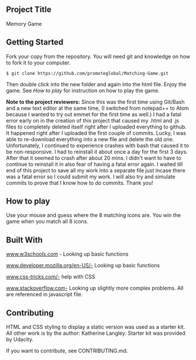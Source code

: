 ## Project Title

Memory Game

## Getting Started

Fork your copy from the repository. You will need git and knowledge on how to fork it to your computer.

`$ git clone https://github.com/promoteglobal/Matching-Game.git
`

Then double click into the new folder and again into the html file.  Enjoy the game.  See *How to play* for instruction on how to play the game.

**Note to the project reviewers:** Since this was the first time using Git/Bash and a new text editor at the same time, (I switched from notepad++ to Atom because I wanted to try out emmet for the first time as well.) I had a fatal error early on in the creation of this project that caused my .html and .js files to completely deleted itself right after I uploaded everything to github.  It happened right after I uploaded the first couple of commits.  Lucky, I was able to re-download everything into a new file and delete the old one.  Unfortunately, I continued to experience crashes with bash that caused it to be non-responsive. I had to reinstall it about once a day for the first 3 days.  After that it seemed to crash after about 20 mins.  I didn't want to have to continue to reinstall it in also fear of having a fatal error again. I waited till end of this project to save all my work into a separate file just incase there was a fatal error so I could submit my work.  I will also try and simulate commits to prove that I know how to do commits.  Thank you!

## How to play

Use your mouse and guess where the 8 matching icons are.  You win the game when you match all 8 icons.

## Built With

www.w3schools.com - Looking up basic functions

www.developer.mozilla.org/en-US/- Looking up basic functions

www.css-tricks.com/- help with CSS

www.stackoverflow.com- Looking up slightly more complex problems.  All are referenced in javascript file.


## Contributing

HTML and CSS styling to display a static version was used as a starter kit.
All other work is by the author: Katherine Langley. Starter kit was provided by Udacity.

If you want to contribute, see CONTRIBUTING.md.
